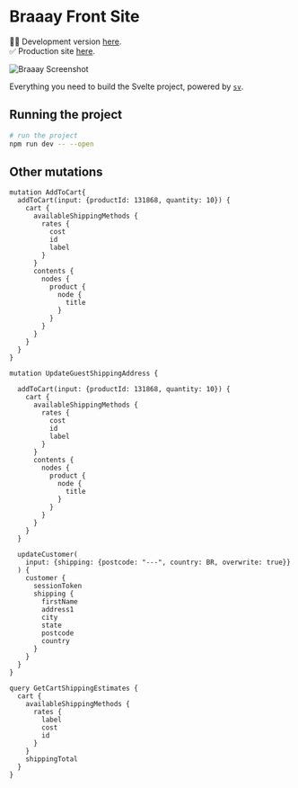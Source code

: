# Braaay Front Site

👨‍💻 Development version [here](https://braaay.com/).
<br />
✅ Production site [here](https://braaay.com).

![Braaay Screenshot](https://raw.githubusercontent.com/minimo-io/braaay-front-site/main/static/images/snapshot.png)

Everything you need to build the Svelte project, powered by [`sv`](https://github.com/sveltejs/cli).

## Running the project

```bash
# run the project
npm run dev -- --open
```

## Other mutations

```
mutation AddToCart{
  addToCart(input: {productId: 131868, quantity: 10}) {
    cart {
      availableShippingMethods {
        rates {
          cost
          id
          label
        }
      }
      contents {
        nodes {
          product {
            node {
              title
            }
          }
        }
      }
    }
  }
}

mutation UpdateGuestShippingAddress {

  addToCart(input: {productId: 131868, quantity: 10}) {
    cart {
      availableShippingMethods {
        rates {
          cost
          id
          label
        }
      }
      contents {
        nodes {
          product {
            node {
              title
            }
          }
        }
      }
    }
  }

  updateCustomer(
    input: {shipping: {postcode: "---", country: BR, overwrite: true}}
  ) {
    customer {
      sessionToken
      shipping {
        firstName
        address1
        city
        state
        postcode
        country
      }
    }
  }
}

query GetCartShippingEstimates {
  cart {
    availableShippingMethods {
      rates {
        label
        cost
        id
      }
    }
    shippingTotal
  }
}
```
